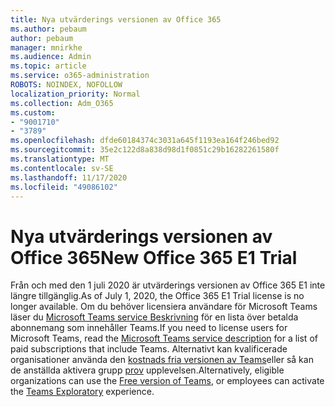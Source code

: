 ```yaml
---
title: Nya utvärderings versionen av Office 365
ms.author: pebaum
author: pebaum
manager: mnirkhe
ms.audience: Admin
ms.topic: article
ms.service: o365-administration
ROBOTS: NOINDEX, NOFOLLOW
localization_priority: Normal
ms.collection: Adm_O365
ms.custom:
- "9001710"
- "3789"
ms.openlocfilehash: dfde60184374c3031a645f1193ea164f246bed92
ms.sourcegitcommit: 35e2c122d8a838d98d1f0851c29b16282261580f
ms.translationtype: MT
ms.contentlocale: sv-SE
ms.lasthandoff: 11/17/2020
ms.locfileid: "49086102"
---
```

# <a name="new-office-365-e1-trial"></a><span data-ttu-id="8633c-102">Nya utvärderings versionen av Office 365</span><span class="sxs-lookup"><span data-stu-id="8633c-102">New Office 365 E1 Trial</span></span>

<span data-ttu-id="8633c-103">Från och med den 1 juli 2020 är utvärderings versionen av Office 365 E1 inte längre tillgänglig.</span><span class="sxs-lookup"><span data-stu-id="8633c-103">As of July 1, 2020, the Office 365 E1 Trial license is no longer available.</span></span> <span data-ttu-id="8633c-104">Om du behöver licensiera användare för Microsoft Teams läser du [Microsoft Teams service Beskrivning](https://docs.microsoft.com/office365/servicedescriptions/teams-service-description) för en lista över betalda abonnemang som innehåller Teams.</span><span class="sxs-lookup"><span data-stu-id="8633c-104">If you need to license users for Microsoft Teams, read the [Microsoft Teams service description](https://docs.microsoft.com/office365/servicedescriptions/teams-service-description) for a list of paid subscriptions that include Teams.</span></span> <span data-ttu-id="8633c-105">Alternativt kan kvalificerade organisationer använda den [kostnads fria versionen av Teams](https://support.office.com/article/Welcome-to-Microsoft-Teams-free-6d79a648-6913-4696-9237-ed13de64ae3c)eller så kan de anställda aktivera grupp [prov](https://docs.microsoft.com/MicrosoftTeams/teams-exploratory) upplevelsen.</span><span class="sxs-lookup"><span data-stu-id="8633c-105">Alternatively, eligible organizations can use the [Free version of Teams](https://support.office.com/article/Welcome-to-Microsoft-Teams-free-6d79a648-6913-4696-9237-ed13de64ae3c), or employees can activate the [Teams Exploratory](https://docs.microsoft.com/MicrosoftTeams/teams-exploratory) experience.</span></span>
